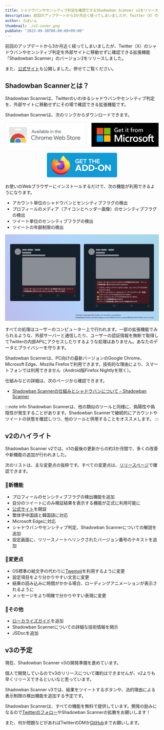 ```yaml
---
title: シャドウバンやセンシティブ判定を確認できるShadowban Scanner v2をリリースしました
description: 前回のアップデートから3か月近く経ってしまいましたが、Twitter（X）のシャドウバンやセンシティブ判定を外部サイトに移動せずに確認できる拡張機能「Shadowban Scanner」のバージョン2をリリースしました。Shadowban Scanner v2では、v1の最後の更新からの約3か月間で、多くの改善や新機能の追加が行われました。
author: ろぼいん
thumbnail: ./v2-cover.png
pubDate: "2023-09-30T00:00:00+09:00"
---
```


前回のアップデートから3か月近く経ってしまいましたが、Twitter（X）のシャドウバンやセンシティブ判定を外部サイトに移動せずに確認できる拡張機能「Shadowban Scanner」のバージョン2をリリースしました。

また、[公式サイト](https://robot-inventor.github.io/shadowban-scanner/)も公開しました。併せてご覧ください。

## Shadowban Scannerとは？

Shadowban Scannerは、Twitterのいわゆるシャドウバンやセンシティブ判定を、外部サイトに移動せずにその場で確認できる拡張機能です。

Shadowban Scannerは、次のリンクからダウンロードできます。

<div id="extension-badge-container">

[![Chrome](./chrome.svg)](https://chrome.google.com/webstore/detail/enlganfikppbjhabhkkilafmkhifadjd/)
[![Edge](./Edge.svg)](https://microsoftedge.microsoft.com/addons/detail/shadowban-scanner/kfeecmboomhggeeceipnbbdjmhjoccbl)
[![Firefox](./Firefox.svg)](https://addons.mozilla.org/firefox/addon/shadowban-scanner/)

</div>
<style>
#extension-badge-container p {
  display: flex;
  flex-direction: row;
  align-items: center;
  justify-content: center;
  flex-wrap: wrap;
  gap: 1rem;
  margin: 1rem 0;
}
#extension-badge-container img {
  width: auto;
  height: 5rem;
}
</style>

お使いのWebブラウザーにインストールするだけで、次の機能が利用できるようになります。

- アカウント単位のシャドウバンとセンシティブフラグの検出
- プロフィールのメディア（アイコンとヘッダー画像）のセンシティブフラグの検出
- ツイート単位のセンシティブフラグの検出
- ツイートの年齢制限の検出

![Shadowban Scannerのスクリーンショット](./screenshot2_ja.png)

すべての処理はユーザーのコンピューター上で行われます。一部の拡張機能でみられるような、外部サーバーと通信したり、ユーザーの認証情報を無断で取得してTwitterの内部APIにアクセスしたりするような処理はありません。あなたのデータとプライバシーを守ります。

Shadowban Scannerは、PC向けの最新バージョンのGoogle Chrome、Microsoft Edge、Mozilla Firefoxで利用できます。技術的な理由により、スマートフォンでは利用できません（Android版Firefox Nightlyを除く）。

仕組みなどの詳細は、次のページから確認できます。

- [Shadowban Scannerの仕組みとシャドウバンについて - Shadowban Scanner](https://github.com/Robot-Inventor/shadowban-scanner/blob/main/doc/ja/about-shadowban.md)

:::note info
Shadowban Scannerは、他の類似のツールと同様に、偽陽性や偽陰性が発生することがあります。Shadowban Scannerで継続的にアカウントやツイートの状態を確認しつつ、他のツールと併用することをオススメします。
:::

## v2のハイライト

Shadowban Scanner v2では、v1の最後の更新からの約3か月間で、多くの改善や新機能の追加が行われました。

次のリストは、主な変更点の抜粋です。すべての変更点は、[リリースページ](https://github.com/Robot-Inventor/shadowban-scanner/releases/tag/v2.0.0)で確認できます。

### 🎉新機能

- プロフィールのセンシティブフラグの検出機能を追加
- 自分のツイートにのみ検証結果を表示する機能が正式に利用可能に
- [公式サイト](https://robot-inventor.github.io/shadowban-scanner/)を開設
- 繁体字中国語と韓国語に対応
- Microsoft Edgeに対応
- シャドウバンやセンシティブ判定、Shadowban Scannerについての解説を追加
- 設定画面に、リリースノートへリンクされたバージョン番号のテキストを追加

### 🔧変更点

- OS標準の絵文字の代わりに[Twemoji](https://twemoji.twitter.com/)を利用するように変更
- 設定項目をより分かりやすい文言に変更
- 結果の読み込みに時間がかかる場合、ローディングアニメーションが表示されるように
- メッセージをより明確で分かりやすい表現に変更

### 📝その他

- [ローカライズガイド](https://github.com/Robot-Inventor/shadowban-scanner/blob/main/doc/localization.md)を追加
- Shadowban Scannerについての詳細な技術情報を開示
- JSDocを追加

## v3の予定

現在、Shadowban Scanner v3の開発準備を進めています。

個人で開発しているのでv3のリリースについて確約はできませんが、v2よりも早くリリースできるといいなと思っています。

Shadowban Scanner v3では、結果をツイートするボタンや、法的理由による表示制限の検出機能を追加する予定です。

Shadowban Scannerは、すべての機能を無料で提供しています。開発の励みになるので[Twitterのフォロー](https://twitter.com/keita_roboin)やShadowban Scannerの拡散をお願いします！

また、何か問題などがあればTwitterのDMか[GitHub](https://github.com/Robot-Inventor/shadowban-scanner)までお願いします。
